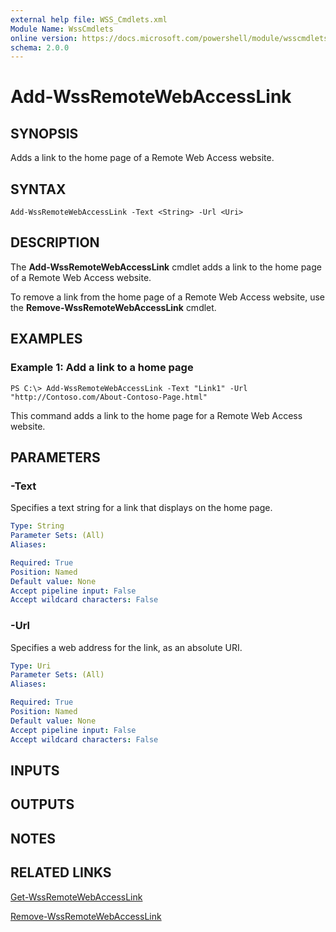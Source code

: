 ```yaml
---
external help file: WSS_Cmdlets.xml
Module Name: WssCmdlets
online version: https://docs.microsoft.com/powershell/module/wsscmdlets/add-wssremotewebaccesslink?view=windowsserver2012-ps&wt.mc_id=ps-gethelp
schema: 2.0.0
---
```


# Add-WssRemoteWebAccessLink

## SYNOPSIS
Adds a link to the home page of a Remote Web Access website.

## SYNTAX

```
Add-WssRemoteWebAccessLink -Text <String> -Url <Uri>
```

## DESCRIPTION
The **Add-WssRemoteWebAccessLink** cmdlet adds a link to the home page of a Remote Web Access website.

To remove a link from the home page of a Remote Web Access website, use the **Remove-WssRemoteWebAccessLink** cmdlet.

## EXAMPLES

### Example 1: Add a link to a home page
```
PS C:\> Add-WssRemoteWebAccessLink -Text "Link1" -Url "http://Contoso.com/About-Contoso-Page.html"
```

This command adds a link to the home page for a Remote Web Access website.

## PARAMETERS

### -Text
Specifies a text string for a link that displays on the home page.

```yaml
Type: String
Parameter Sets: (All)
Aliases: 

Required: True
Position: Named
Default value: None
Accept pipeline input: False
Accept wildcard characters: False
```

### -Url
Specifies a web address for the link, as an absolute URI.

```yaml
Type: Uri
Parameter Sets: (All)
Aliases: 

Required: True
Position: Named
Default value: None
Accept pipeline input: False
Accept wildcard characters: False
```

## INPUTS

## OUTPUTS

## NOTES

## RELATED LINKS

[Get-WssRemoteWebAccessLink](./Get-WssRemoteWebAccessLink.md)

[Remove-WssRemoteWebAccessLink](./Remove-WssRemoteWebAccessLink.md)

